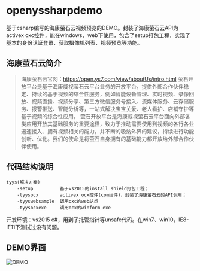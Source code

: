 # openyssharpdemo
基于csharp编写的海康萤石云视频预览的DEMO。封装了海康萤石云API为activex oxc控件，能在windows、web下使用，包含了setup打包工程，实现了基本的身份认证登录、获取摄像机列表、视频预览等功能。

## 海康萤石云简介

>海康萤石云官网：https://open.ys7.com/view/aboutUs/intro.html 
萤石开放平台是基于海康威视萤石云平台业务的开放平台，提供外部合作伙伴稳定、持续的基于视频的综合性服务，例如智能设备管理、实时视频、录像回放、视频直播、视频分享、第三方微信服务号接入、流媒体服务、云存储服务、报警推送、智能分析等，一站式解决宝宝关爱、老人看护、店铺守护等基于视频的综合性应用。
萤石开放平台是海康威视萤石云平台面向外部各类应用开放其基础服务的重要途径，致力于推动需要使用到视频的各行各业迅速接入、拥有视频相关的能力，并不断的吸纳外界的建议，持续进行功能创新、优化。我们的使命是将萤石自身拥有的基础能力都开放给外部合作伙伴使用。

## 代码结构说明

    tyys(解决方案)
        -setup          基于vs2015的install shield打包工程；
        -tyysocx        activex ocx控件(com组件)，封装了海康萤石云的API调用；
        -tyyswebsample  调用oxc的web站点
        -tyysocxexe     调用ocx的winform exe

开发环境：vs2015 c#，用到了托管指针等unsafe代码。在win7、win10，IE8-IE11下测试过没有问题。

## DEMO界面

![DEMO](https://github.com/michael-laoyu/openyssharpdemo/blob/master/sample.png?raw=true)


